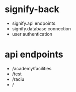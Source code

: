 # signify-back

- signify.api endpoints
- signify.database connection
- user authentication

# api endpoints

- /academy/facilities
- /test
- /raciu
- /
